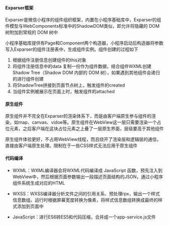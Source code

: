 #### Exparser框架

Exparser是微信小程序的组件组织框架，内置在小程序基础库中，Exparser的组件模型与WebComponents标准中的ShadowDOM类似，即允许将隐藏的 DOM 树附加到常规的 DOM 树中

小程序基础库提供有Page和Component两个构造器，小程序启动后构造器将参数写入Exparser的组件注册表中，生成组件实例。组件创建的过程如下

1. 根据组件注册信息创建组件的this对象
2. 将组件注册信息中的data 复制一份作为组件数据，结合组件WXML创建Shadow Tree（Shadow DOM 内部的 DOM 树），如果遇到其他组件会递归的进行组件创建
3. 将ShadowTree拼接到页面节点树上，触发组件的created
4. 当组件实例被展示在页面上时，触发组件的attached

#### 原生组件

原生组件并不完全在Exparser的渲染体系下，而是由客户端原生参与组件的渲染，如map、canvas、vidoe等。原生组件在WebView这一层只需要渲染一个占位元素，之后客户端在这块占位元素之上叠了一层原生界面，层级要高于其他组件

原生组件体验更好，不占用WebView线程，而且绕开了渲染层和逻辑层的通信，直接由客户端原生处理。限制在于一些CSS样式无法应用于原生组件

#### 代码编译

- WXML：WXML编译器会将WXML代码编译成 JavaScript 函数，预先注入到WebView中，然后根据页面参数输出一段描述页面结构的JSON，通过小程序组件系统生成对应的HTML

- WXSS：WXSS编译器分析文件之间的引用关系、预处理rpx，输出一个样式信息数组。运行时根据屏幕宽度转换为像素，将样式信息数组转换成最终的样式添加到页面中

- JavaScript：进行ES6转ES5和代码压缩，合并成一个app-service.js文件